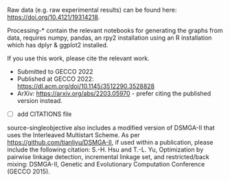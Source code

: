 Raw data (e.g. raw experimental results) can be found here: https://doi.org/10.4121/19314218.

Processing-* contain the relevant notebooks for generating the graphs from data,
requires numpy, pandas, an rpy2 installation using an R installation which has dplyr & ggplot2 installed.

If you use this work, please cite the relevant work.
* Submitted to GECCO 2022
* Published at GECCO 2022: https://dl.acm.org/doi/10.1145/3512290.3528828
* ArXiv: https://arxiv.org/abs/2203.05970 - prefer citing the published version instead.
- [ ] add CITATIONS file

source-singleobjective also includes a modified version of DSMGA-II that uses the Interleaved Multistart Scheme.
As per https://github.com/tianliyu/DSMGA-II, if used within a publication, please include the following citation:
S.-H. Hsu and T.-L. Yu, Optimization by pairwise linkage detection, incremental linkage set, and restricted/back mixing: DSMGA-II, Genetic and Evolutionary Computation Conference (GECCO 2015).
